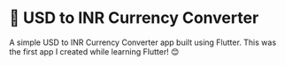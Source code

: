 # 🚀 USD to INR Currency Converter

A simple USD to INR Currency Converter app built using Flutter. This was the first app I created while learning Flutter! 😊

